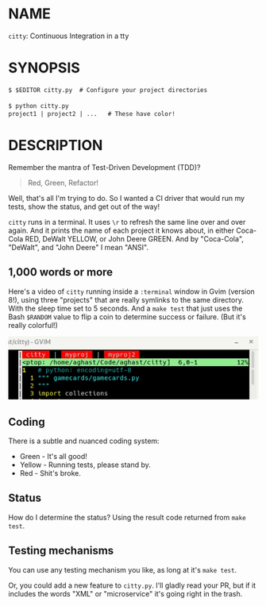 # NAME

`citty`: Continuous Integration in a tty

# SYNOPSIS

    $ $EDITOR citty.py  # Configure your project directories

    $ python citty.py
    project1 | project2 | ...	# These have color!

# DESCRIPTION

Remember the mantra of Test-Driven Development (TDD)? 

  > Red, Green, Refactor!

Well, that's all I'm trying to do. So I wanted a CI driver that would run my
tests, show the status, and get out of the way!

`citty` runs in a terminal. It uses `\r` to refresh the same line over and over
again. And it prints the name of each project it knows about, in either
Coca-Cola RED, DeWalt YELLOW, or John Deere GREEN. And by "Coca-Cola",
"DeWalt", and "John Deere" I mean "ANSI".

## 1,000 words or more

Here's a video of `citty` running inside a `:terminal` window
in Gvim (version 8!), using three "projects" that are really
symlinks to the same directory. With the sleep time set to 5 seconds. And a `make test` that just
uses the Bash `$RANDOM` value to flip a coin to determine
success or failure. (But it's really colorful!)


![Video of citty running in Gvim](/etc/citty-in-gvim.gif?raw=true "Citty running in Gvim terminal")

## Coding

There is a subtle and nuanced coding system:

  * Green - It's all good!
  * Yellow - Running tests, please stand by.
  * Red - Shit's broke.

## Status

How do I determine the status? Using the result code returned from `make test`.

## Testing mechanisms

You can use any testing mechanism you like, as long at it's `make test`. 

Or, you could add a new feature to `citty.py`. I'll gladly read your PR,
but if it includes the words "XML" or "microservice" it's going right in the
trash.
